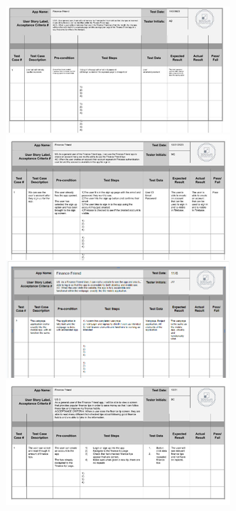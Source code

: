 ![Dionizio_test](Dionizio_test_template.jpg)
![Michael_Test](MGTestTemplate.jpg)
![Jason Test](Jason_test.png)
![Brandon_test](User_Story_5_Test_Case.png)
